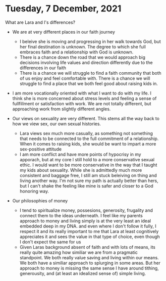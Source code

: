 #  Tuesday, 7 December, 2021

What are Lara and I's differences?


- We are at very different places in our faith journey
	- I beleive she is moving and progressing in her walk towards God, but her final destination is unknown. The degree to which she full embraces faith and a relationship with God is unknown.
	- There is a chance down the road that we would approach big decisions involving life values and direction differently due to the differences in our faith
	- There is a chance we will struggle to find a faith community that both of us enjoy and feel comfortable with. There is a chance we will struggle to find a place that we both feel good about raising kids in.

- I am more vocationally oriented with what I want to do with my life. I think she is more concerned about stress levels and feeling a sense of fullfillment or satisfaction with work. We are not totally different, but approaching work from slightly different angles.

- Our views on sexuality are very different. This stems all the way back to how we view sex, our own sexual histories. 
	- Lara views sex much more casually, as something not something that needs to be connected to the full commitment of a relationship. When it comes to raising kids, she would be want to impart a more sex-positive attitude
	- I am more conflict and have more points of hypocrisy in my apporach, but at my core I still hold to a more conservative sexual ethic. I would want to be more conservative in the way that I taught my kids about sexuality. While she is admittedly much more consistent and baggage free, I still am stuck beleiving on thing and living another way. I'm not sure my path is actually better than hers, but I can't shake the feeling like mine is safer and closer to a God honoring way.

- Our philosophies of money
	- I tend to spiritualize money, possesions, generosity, frugality and connect them to the ideas underneath. I feel like my parents approach to money and living simply is at the very least an ideal embedded deep in my DNA. and even where I don't follow it fully, I respect it and its really important to me that Lara at least cognitively appreciates it and sees the value in that type of choice, even though I don't expect the same for us
	- Given Laras background absent of faith and with lots of means, its really quite amazing how similiar we are from a pragmatic standpoint. We both really value saving and living within our means. We both have a similiar approach to splurging in some areas. But her approach to money is missing the same sense I have around tithing, generousity, and (at least an idealized sense of) simple living.
